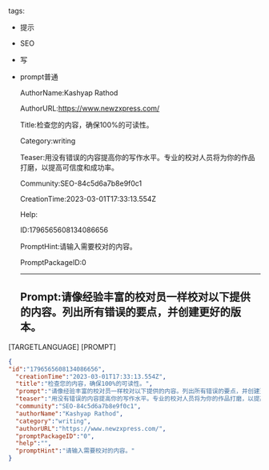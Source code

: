   tags: 
- 提示
- SEO
- 写
- prompt普通

  AuthorName:Kashyap Rathod

  AuthorURL:https://www.newzxpress.com/

  Title:检查您的内容，确保100%的可读性。

  Category:writing

  Teaser:用没有错误的内容提高你的写作水平。专业的校对人员将为你的作品打磨，以提高可信度和成功率。

  Community:SEO-84c5d6a7b8e9f0c1

  CreationTime:2023-03-01T17:33:13.554Z

  Help:

  ID:1796565608134086656

  PromptHint:请输入需要校对的内容。

  PromptPackageID:0

  ---

  ## Prompt:请像经验丰富的校对员一样校对以下提供的内容。列出所有错误的要点，并创建更好的版本。

[TARGETLANGUAGE]
[PROMPT]

  ```json
  {
  "id":"1796565608134086656",
    "creationTime":"2023-03-01T17:33:13.554Z",
    "title":"检查您的内容，确保100%的可读性。",
    "prompt":"请像经验丰富的校对员一样校对以下提供的内容。列出所有错误的要点，并创建更好的版本。\n\n[TARGETLANGUAGE]\n[PROMPT]",
    "teaser":"用没有错误的内容提高你的写作水平。专业的校对人员将为你的作品打磨，以提高可信度和成功率。",
    "community":"SEO-84c5d6a7b8e9f0c1",
    "authorName":"Kashyap Rathod",
    "category":"writing",
    "authorURL":"https://www.newzxpress.com/",
    "promptPackageID":"0",
    "help":"",
    "promptHint":"请输入需要校对的内容。"
  }
  ```
